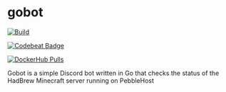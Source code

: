# gobot
[![Build][gh-actions-image]][gh-actions-url]

[![Codebeat Badge][codebeat-image]][codebeat-url]

[![DockerHub Pulls][dockerhub-pulls-image]][dockerhub-url]


Gobot is a simple Discord bot written in Go that checks the status of the HadBrew Minecraft server running on PebbleHost

[gh-actions-image]: https://github.com/awayfromserver/gobot/workflows/Go%20Builder/badge.svg?branch=main
[gh-actions-url]: https://github.com/awayfromserver/gobot/actions?workflow=Go%20Builder&branch=main

[codebeat-image]: https://codebeat.co/badges/c5af66ea-68e5-4b2a-9826-96ddfcbfa513
[codebeat-url]: https://codebeat.co/projects/github-com-awayfromserver-gobot-main

[gocover-image]: https://gocover.io/_badge/github.com/awayfromserver/gobot
[gocover-url]: https://gocover.io/github.com/awayfromserver/gobot

[dockerhub-pulls-image]: https://img.shields.io/docker/pulls/awayfromserver/gobot.svg
[dockerhub-url]: https://hub.docker.com/r/awayfromserver/gobot
